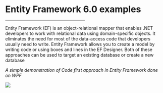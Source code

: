 <h1> Entity Framework 6.0 examples</h1>
<hr width="50%"/>
<p>Entity Framework (EF) is an object-relational mapper that enables .NET developers to work with relational data using domain-specific objects. It eliminates the need for most of the data-access code that developers usually need to write.
Entity Framework allows you to create a model by writing code or using boxes and lines in the EF Designer. Both of these approaches can be used to target an existing database or create a new database</p>
<p><i>A simple demonstration of Code first approach in Entity Framework done on WPF<i></p>
<img src="https://cloud.githubusercontent.com/assets/25085025/26283806/afd9df8a-3e3f-11e7-8e8d-7d9becfe28c7.gif"/>
